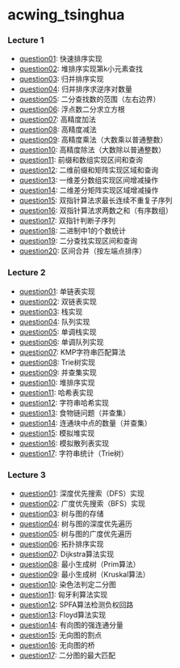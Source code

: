 # acwing_tsinghua

### Lecture 1
- [question01](lecture1/question01.c): 快速排序实现
- [question02](lecture1/question02.c): 堆排序实现第k小元素查找
- [question03](lecture1/question03.c): 归并排序实现
- [question04](lecture1/question04.c): 归并排序求逆序对数量
- [question05](lecture1/question05.c): 二分查找数的范围（左右边界）
- [question06](lecture1/question06.c): 浮点数二分求立方根
- [question07](lecture1/question07.c): 高精度加法
- [question08](lecture1/question08.c): 高精度减法
- [question09](lecture1/question09.c): 高精度乘法（大数乘以普通整数）
- [question10](lecture1/question10.c): 高精度除法（大数除以普通整数）
- [question11](lecture1/question11.c): 前缀和数组实现区间和查询
- [question12](lecture1/question12.c): 二维前缀和矩阵实现区域和查询
- [question13](lecture1/question13.c): 一维差分数组实现区间增减操作
- [question14](lecture1/question14.c): 二维差分矩阵实现区域增减操作
- [question15](lecture1/question15.c): 双指针算法求最长连续不重复子序列
- [question16](lecture1/question16.c): 双指针算法求两数之和（有序数组）
- [question17](lecture1/question17.c): 双指针判断子序列
- [question18](lecture1/question18.c): 二进制中1的个数统计
- [question19](lecture1/question19.c): 二分查找实现区间和查询
- [question20](lecture1/question20.c): 区间合并（按左端点排序）

### Lecture 2
- [question01](lecture2/question01.c): 单链表实现
- [question02](lecture2/question02.c): 双链表实现
- [question03](lecture2/question03.c): 栈实现
- [question04](lecture2/question04.c): 队列实现
- [question05](lecture2/question05.c): 单调栈实现
- [question06](lecture2/question06.c): 单调队列实现
- [question07](lecture2/question07.c): KMP字符串匹配算法
- [question08](lecture2/question08.c): Trie树实现
- [question09](lecture2/question09.c): 并查集实现
- [question10](lecture2/question10.c): 堆排序实现
- [question11](lecture2/question11.c): 哈希表实现
- [question12](lecture2/question12.c): 字符串哈希实现
- [question13](lecture2/question13.c): 食物链问题（并查集）
- [question14](lecture2/question14.c): 连通块中点的数量（并查集）
- [question15](lecture2/question15.c): 模拟堆实现
- [question16](lecture2/question16.c): 模拟散列表实现
- [question17](lecture2/question17.c): 字符串统计（Trie树）

### Lecture 3
- [question01](lecture3/question01.c): 深度优先搜索（DFS）实现
- [question02](lecture3/question02.c): 广度优先搜索（BFS）实现
- [question03](lecture3/question03.c): 树与图的存储
- [question04](lecture3/question04.c): 树与图的深度优先遍历
- [question05](lecture3/question05.c): 树与图的广度优先遍历
- [question06](lecture3/question06.c): 拓扑排序实现
- [question07](lecture3/question07.c): Dijkstra算法实现
- [question08](lecture3/question08.c): 最小生成树（Prim算法）
- [question09](lecture3/question09.c): 最小生成树（Kruskal算法）
- [question10](lecture3/question10.c): 染色法判定二分图
- [question11](lecture3/question11.c): 匈牙利算法实现
- [question12](lecture3/question12.c): SPFA算法检测负权回路
- [question13](lecture3/question13.c): Floyd算法实现
- [question14](lecture3/question14.c): 有向图的强连通分量
- [question15](lecture3/question15.c): 无向图的割点
- [question16](lecture3/question16.c): 无向图的桥
- [question17](lecture3/question17.c): 二分图的最大匹配